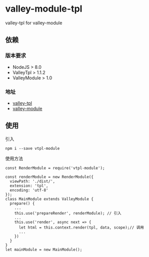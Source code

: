 # valley-module-tpl
valley-tpl for valley-module

## 依赖

### 版本要求

* NodeJS > 8.0
* ValleyTpl > 1.1.2
* ValleyModule > 1.0

### 地址

* [valley-tpl](https://github.com/hitvalley/valley-tpl)
* [valley-module](https://github.com/hitvalley/valley-module)


## 使用

引入

	npm i --save vtpl-module

使用方法

	const RenderModule = require('vtpl-module');

	const renderModule = new RenderModule({
	  viewPath: './dist/',
	  extension: 'tpl',
	  encoding: 'utf-8'
	});
	class MainModule extends ValleyModule {
	  prepare() {
	    ...
	    this.use('prepareRender', renderModule); // 引入
	    ...
	    this.use('render', async next => {
	      let html = this.context.render(tpl, data, scope);// 调用
	      ...
	    })
	  }
	}
	let mainModule = new MainModule();
